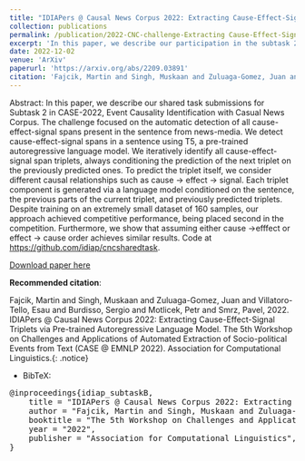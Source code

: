 ```yaml
---
title: "IDIAPers @ Causal News Corpus 2022: Extracting Cause-Effect-Signal Triplets via Pre-trained Autoregressive Language Model"
collection: publications
permalink: /publication/2022-CNC-challenge-Extracting Cause-Effect-Signal
excerpt: 'In this paper, we describe our participation in the subtask 2 of CASE-2022 (at EMNLP), Event Causality Identification with Casual News Corpus'
date: 2022-12-02
venue: 'ArXiv'
paperurl: 'https://arxiv.org/abs/2209.03891'
citation: 'Fajcik, Martin and Singh, Muskaan and Zuluaga-Gomez, Juan and Villatoro-Tello, Esau and Burdisso, Sergio and Motlicek, Petr and Smrz, Pavel, 2022. IDIAPers @ Causal News Corpus 2022: Extracting Cause-Effect-Signal Triplets via Pre-trained Autoregressive Language Model. The 5th Workshop on Challenges and Applications of Automated Extraction of Socio-political Events from Text (CASE @ EMNLP 2022). Association for Computational Linguistics'
---
```


Abstract: In this paper, we describe our shared task submissions for Subtask 2 in CASE-2022, Event Causality Identification with Casual News Corpus. The challenge focused on the automatic detection of all cause-effect-signal spans present in the sentence from news-media. We detect cause-effect-signal spans in a sentence using T5, a pre-trained autoregressive language model. We iteratively identify all cause-effect-signal span triplets, always conditioning the prediction of the next triplet on the previously predicted ones. To predict the triplet itself, we consider different causal relationships such as cause -> effect -> signal. Each triplet component is generated via a language model conditioned on the sentence, the previous parts of the current triplet, and previously predicted triplets.
Despite training on an extremely small dataset of 160 samples, our approach achieved competitive performance, being placed second in the competition. Furthermore, we show that assuming either cause ->efffect or effect -> cause order achieves similar results. Code at https://github.com/idiap/cncsharedtask.


[Download paper here](https://arxiv.org/abs/2209.03891)

**Recommended citation**: 

Fajcik, Martin and Singh, Muskaan and Zuluaga-Gomez, Juan and Villatoro-Tello, Esau and Burdisso, Sergio and Motlicek, Petr and Smrz, Pavel, 2022. IDIAPers @ Causal News Corpus 2022: Extracting Cause-Effect-Signal Triplets via Pre-trained Autoregressive Language Model. The 5th Workshop on Challenges and Applications of Automated Extraction of Socio-political Events from Text (CASE @ EMNLP 2022). Association for Computational Linguistics.{: .notice}

- BibTeX:

<pre>
@inproceedings{idiap_subtaskB,
    title = "IDIAPers @ Causal News Corpus 2022: Extracting Cause-Effect-Signal Triplets via Pre-trained Autoregressive Language Model",
    author = "Fajcik, Martin and Singh, Muskaan and Zuluaga-Gomez, Juan and Villatoro-Tello, Esaú and Burdisso, Sergio and Motlicek, Petr and Smrz, Pavel",
    booktitle = "The 5th Workshop on Challenges and Applications of Automated Extraction of Socio-political Events from Text (CASE @ EMNLP 2022)",
    year = "2022",
    publisher = "Association for Computational Linguistics",
}
</pre>